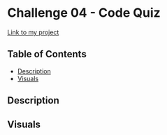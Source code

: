 # Challenge 04 - Code Quiz

[Link to my project]()

## Table of Contents
- [Description](#description)
- [Visuals](#visuals)

## Description


## Visuals